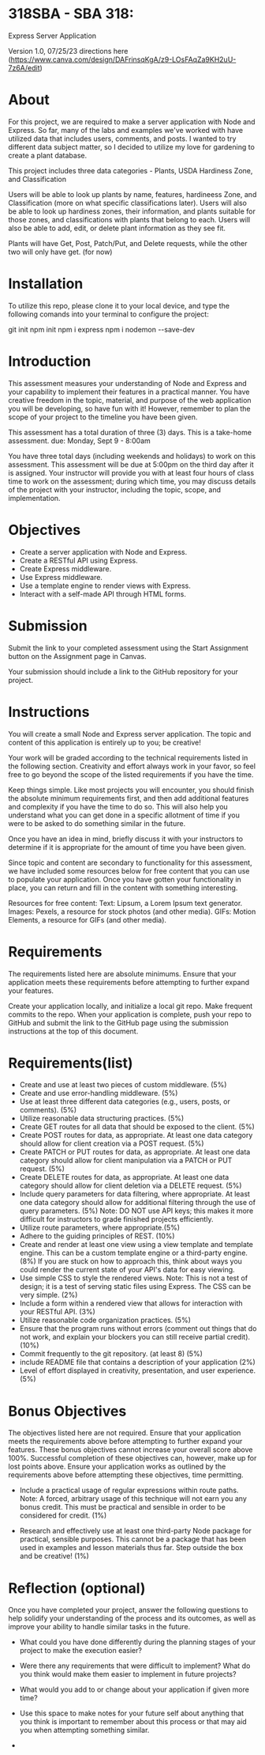 # 318SBA - SBA 318: 
Express Server Application

Version 1.0, 07/25/23
directions here (https://www.canva.com/design/DAFrinsqKgA/z9-LOsFAqZa9KH2uU-7z6A/edit) 

# About 

For this project, we are required to make a server application with Node and Express. So far, many of the labs and examples we've worked with have utilized data that includes users, comments, and posts. I wanted to try different data subject matter, so I decided to utilize my love for gardening to create a plant database. 

This project includes three data categories - Plants, USDA Hardiness Zone, and Classification 

Users will be able to look up plants by name, features, hardineess Zone, and Classification (more on what specific classifications later). Users will also be able to look up hardiness zones, their information, and plants suitable for those zones, and classifications with plants that belong to each. Users will also be able to add, edit, or delete plant information as they see fit. 

Plants will have Get, Post, Patch/Put, and Delete requests, while the other two will only have get. (for now)

# Installation 

To utilize this repo, please clone it to your local device, and type the following comands into your terminal to configure the project: 

git init
npm init
npm i express
npm i nodemon --save-dev


# Introduction
This assessment measures your understanding of Node and Express and your capability to implement their features in a practical manner. You have creative freedom in the topic, material, and purpose of the web application you will be developing, so have fun with it! However, remember to plan the scope of your project to the timeline you have been given.

This assessment has a total duration of three (3) days. This is a take-home assessment.
due: Monday, Sept 9 - 8:00am 

You have three total days (including weekends and holidays) to work on this assessment. This assessment will be due at 5:00pm on the third day after it is assigned. Your instructor will provide you with at least four hours of class time to work on the assessment; during which time, you may discuss details of the project with your instructor, including the topic, scope, and implementation.

# Objectives
- Create a server application with Node and Express.
- Create a RESTful API using Express.
- Create Express middleware.
- Use Express middleware.
- Use a template engine to render views with Express.
- Interact with a self-made API through HTML forms.

# Submission
Submit the link to your completed assessment using the Start Assignment button on the Assignment page in Canvas.

Your submission should include a link to the GitHub repository for your project.

# Instructions
You will create a small Node and Express server application. The topic and content of this application is entirely up to you; be creative!

Your work will be graded according to the technical requirements listed in the following section. 
Creativity and effort always work in your favor, so feel free to go beyond the scope of the listed requirements if you have the time.

Keep things simple. Like most projects you will encounter, you should finish the absolute minimum requirements first, and then add additional features and complexity if you have the time to do so. This will also help you understand what you can get done in a specific allotment of time if you were to be asked to do something similar in the future.

Once you have an idea in mind, briefly discuss it with your instructors to determine if it is appropriate for the amount of time you have been given.

Since topic and content are secondary to functionality for this assessment, we have included some resources below for free content that you can use to populate your application. Once you have gotten your functionality in place, you can return and fill in the content with something interesting.

Resources for free content:
Text: Lipsum, a Lorem Ipsum text generator.
Images: Pexels, a resource for stock photos (and other media).
GIFs: Motion Elements, a resource for GIFs (and other media).

# Requirements
The requirements listed here are absolute minimums. Ensure that your application meets these requirements before attempting to further expand your features.

Create your application locally, and initialize a local git repo. Make frequent commits to the repo. When your application is complete, push your repo to GitHub and submit the link to the GitHub page using the submission instructions at the top of this document.

# Requirements(list)
- Create and use at least two pieces of custom middleware. (5%)
- Create and use error-handling middleware. (5%)
- Use at least three different data categories (e.g., users, posts, or comments). (5%)
- Utilize reasonable data structuring practices. (5%)
- Create GET routes for all data that should be exposed to the client. (5%) 
- Create POST routes for data, as appropriate. At least one data category should allow for client creation via a POST request. (5%)
- Create PATCH or PUT routes for data, as appropriate. At least one data category should allow for client manipulation via a PATCH or PUT request. (5%)
- Create DELETE routes for data, as appropriate. At least one data category should allow for client deletion via a DELETE request. (5%)
- Include query parameters for data filtering, where appropriate. At least one data category should allow for additional filtering through the use of query parameters. (5%)
    Note: DO NOT use API keys; this makes it more difficult for instructors to grade finished projects efficiently. 
- Utilize route parameters, where appropriate.(5%)
- Adhere to the guiding principles of REST. (10%)
- Create and render at least one view using a view template and template engine. This can be a custom template engine or a third-party engine. (8%)
    If you are stuck on how to approach this, think about ways you could render the current state of your API's data for easy viewing.
- Use simple CSS to style the rendered views.
Note: This is not a test of design; it is a test of serving static files using Express. The CSS can be very simple. (2%)
- Include a form within a rendered view that allows for interaction with your RESTful API. (3%)
- Utilize reasonable code organization practices. (5%)
- Ensure that the program runs without errors (comment out things that do not work, and explain your blockers you can still receive partial credit). (10%) 
- Commit frequently to the git repository. (at least 8) (5%)
- include README file that contains a description of your application (2%)
- Level of effort displayed in creativity, presentation, and user experience. (5%)

# Bonus Objectives
The objectives listed here are not required. Ensure that your application meets the requirements above before attempting to further expand your features.
These bonus objectives cannot increase your overall score above 100%. Successful completion of these objectives can, however, make up for lost points above. Ensure your application works as outlined by the requirements above before attempting these objectives, time permitting.

- Include a practical usage of regular expressions within route paths.
Note: A forced, arbitrary usage of this technique will not earn you any bonus credit. This must be practical and sensible in order to be considered for credit. (1%)

- Research and effectively use at least one third-party Node package for practical, sensible purposes.
This cannot be a package that has been used in examples and lesson materials thus far. Step outside the box and be creative! (1%)

# Reflection (optional)

Once you have completed your project, answer the following questions to help solidify your understanding of the process and its outcomes, as well as improve your ability to handle similar tasks in the future.

- What could you have done differently during the planning stages of your project to make the execution easier?


- Were there any requirements that were difficult to implement? What do you think would make them easier to implement in future projects?


- What would you add to or change about your application if given more time?


- Use this space to make notes for your future self about anything that you think is important to remember about this process or that may aid you when attempting something similar. 


- 